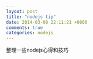 ```yaml
---
layout: post
title: "nodejs tip"
date: 2014-03-08 22:11:21 +0800
comments: true
categories: nodejs
---
```


整理一些nodejs心得和技巧
